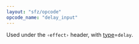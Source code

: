 ```yaml
---
layout: "sfz/opcode"
opcode_name: "delay_input"
---
```

Used under the `‹effect›` header, with [type]=`delay`.

[type]: type#delay

